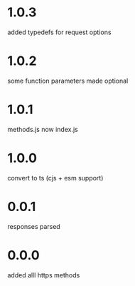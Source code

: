 # 1.0.3

added typedefs for request options

# 1.0.2

some function parameters made optional

# 1.0.1

methods.js now index.js

# 1.0.0

convert to ts (cjs + esm support)

# 0.0.1

responses parsed

# 0.0.0

added alll https methods
